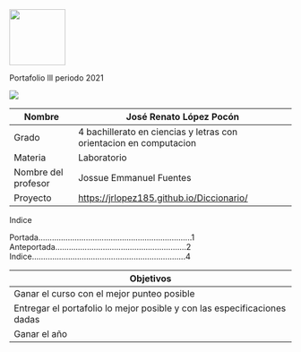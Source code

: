 <img width=100px; src="https://jefuentes80.github.io/starup_scl/img/logo_SCL%20(3).png">

Portafolio lll periodo 2021

<img src="https://p1.pikrepo.com/preview/623/487/html-code-on-laptop-computer.jpg">

|  Nombre | José Renato López Pocón | 
| ------------ | ------------ |
|  Grado | 4 bachillerato en ciencias y letras con orientacion en computacion  |
| Materia | Laboratorio |
| Nombre del profesor | Jossue Emmanuel Fuentes|
| Proyecto | https://jrlopez185.github.io/Diccionario/ |

Indice

Portada....................................................................1
Anteportada..........................................................2
Indice....................................................................4

| Objetivos|
| ------------ |
| Ganar el curso con el mejor punteo posible  |
| Entregar el portafolio lo mejor posible y con las especificaciones dadas  |
| Ganar el año  |










